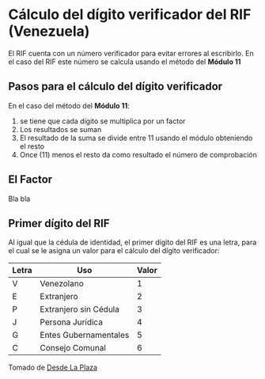 # Cálculo del dígito verificador del RIF (Venezuela)

El RIF cuenta con un número verificador para evitar errores al escribirlo. En el caso del RIF este número se calcula usando el método del **Módulo 11**

## Pasos para el cálculo del dígito verificador

En el caso del método del **Módulo 11**:
1. se tiene que cada dígito se multiplica por un factor
2. Los resultados se suman
3. El resultado de la suma se divide entre 11 usando el módulo obteniendo el resto
4. Once (11) menos el resto da como resultado el número de comprobación

## El Factor

Bla bla

## Primer dígito del RIF

Al igual que la cédula de identidad, el primer dígito del RIF es una letra, para el cual se le asigna un valor para el cálculo del dígito verificador:


| Letra |           Uso         | Valor |
|-------|-----------------------|-------|
| V     | Venezolano            |   1   |
| E     | Extranjero            |   2   |
| P     | Extranjero sin Cédula |   3   |
| J     | Persona Jurídica      |   4   |
| G     | Entes Gubernamentales |   5   |
| C     | Consejo Comunal       |   6   |

Tomado de [Desde La Plaza](https://www.desdelaplaza.com/poder/por-que-ahora-se-usara-la-letra-c-en-el-rif/)